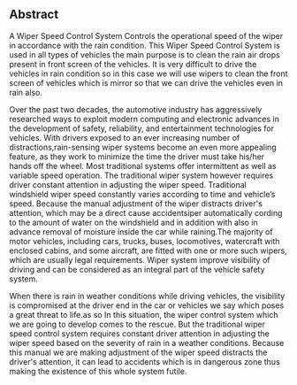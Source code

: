 ## Abstract  

A Wiper Speed Control System Controls the operational speed of the wiper in accordance with the rain condition.
This Wiper Speed Control System is used in all types of vehicles the main purpose is to clean the rain air drops present in front screen of the vehicles. 
It is very difficult to drive the vehicles in rain condition so in this case we will use wipers to clean the front screen of vehicles which is mirror so that we can drive the vehicles even in rain also.


  Over the past two decades, the automotive industry has aggressively researched ways to exploit modern computing and electronic advances in the development of safety, reliability, and entertainment technologies for vehicles. With drivers exposed to an ever increasing number of distractions,rain-sensing wiper systems become an even more appealing feature, as they work to minimize the time the driver must take his/her hands off the wheel. Most traditional systems offer intermittent as well as variable speed operation. The traditional wiper system however requires driver constant attention in adjusting the wiper speed. Traditional windshield wiper speed constantly varies according to time and vehicle’s speed. Because the manual adjustment of the wiper distracts driver's attention, which may be a direct cause accidentsiper automatically cording to the amount of water on the windshield and in addition with also in advance removal of moisture inside the car while raining.The majority of motor vehicles, including cars, trucks, buses, locomotives, watercraft with enclosed cabins, and some aircraft, are fitted with one or more such wipers, which are usually legal requirements. Wiper system improve visibility of driving and can be considered as an integral part of the vehicle safety system.


When there is rain in weather conditions while driving vehicles, the visibility is compromised at the driver end in the car or vehicles we say which poses a great threat to life.as so In this situation, the wiper control system which we are going to develop comes to the rescue. But the traditional wiper speed control system requires constant driver attention in adjusting the wiper speed based on the severity of rain in a weather conditions. Because this manual we are making adjustment of the wiper speed distracts the driver's attention, it can lead to accidents which is in dangerous zone  thus making the existence of this whole system futile.
